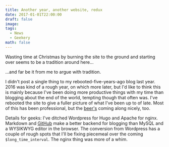 ```yaml
---
title: Another year, another website, redux
date: 2017-01-01T22:00:00
draft: false
image:
tags:
  - News
  - Geekery
math: false
---
```


Wasting time at Christmas by burning the site to the ground and starting over
seems to be a tradition around here...

<!--more-->

...and far be it from me to argue with tradition.

I didn't post a single thing to my rebooted-five-years-ago blog last year.
2016 was kind of a rough year, on which more later, but I'd like to think this
is mainly because I've been doing more productive things with my time than
blogging about the end of the world, tempting though that often was. I've
rebooted the site to give a fuller picture of what I've been up to of late.
Most of this has been professional, but the 
[beer's](/project/smooth-valley-brewing/) coming along nicely, too.

Details for geeks: I've ditched Wordpress for Hugo and Apache for nginx.
Markdown and [GitHub](https://github.com/britram/hugo-bht) make a better
backend for blogging than MySQL and a WYSIKWYG editor in the browser. The
conversion from Wordpress has a couple of rough spots that I'll be fixing
piecemeal over the coming `$long_time_interval`. The nginx thing was more of a
whim.
